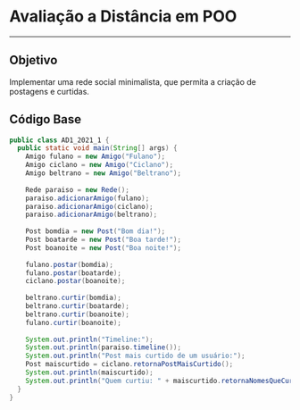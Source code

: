 # Avaliação a Distância em POO
-------------------------

## Objetivo

Implementar uma rede social minimalista, que permita a criação de postagens e curtidas.


## Código Base
```java
public class AD1_2021_1 {
  public static void main(String[] args) {
    Amigo fulano = new Amigo("Fulano");
    Amigo ciclano = new Amigo("Ciclano");
    Amigo beltrano = new Amigo("Beltrano");
    
    Rede paraiso = new Rede();
    paraiso.adicionarAmigo(fulano);
    paraiso.adicionarAmigo(ciclano);
    paraiso.adicionarAmigo(beltrano);
    
    Post bomdia = new Post("Bom dia!");
    Post boatarde = new Post("Boa tarde!");
    Post boanoite = new Post("Boa noite!");
    
    fulano.postar(bomdia);
    fulano.postar(boatarde);
    ciclano.postar(boanoite);
    
    beltrano.curtir(bomdia);
    beltrano.curtir(boatarde);
    beltrano.curtir(boanoite);
    fulano.curtir(boanoite);
    
    System.out.println("Timeline:");
    System.out.println(paraiso.timeline());
    System.out.println("Post mais curtido de um usuário:");
    Post maiscurtido = ciclano.retornaPostMaisCurtido();
    System.out.println(maiscurtido);
    System.out.println("Quem curtiu: " + maiscurtido.retornaNomesQueCurtiram());
  }
}
```


